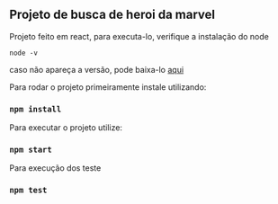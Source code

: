
## Projeto de busca de heroi da marvel

Projeto feito em react, para executa-lo, verifique a instalação do node

`node -v`

caso não apareça a versão, pode baixa-lo [aqui](https://nodejs.org/en/)


Para rodar o projeto primeiramente instale utilizando:

### `npm install`

Para executar o projeto utilize:

### `npm start`

Para execução dos teste

### `npm test`
